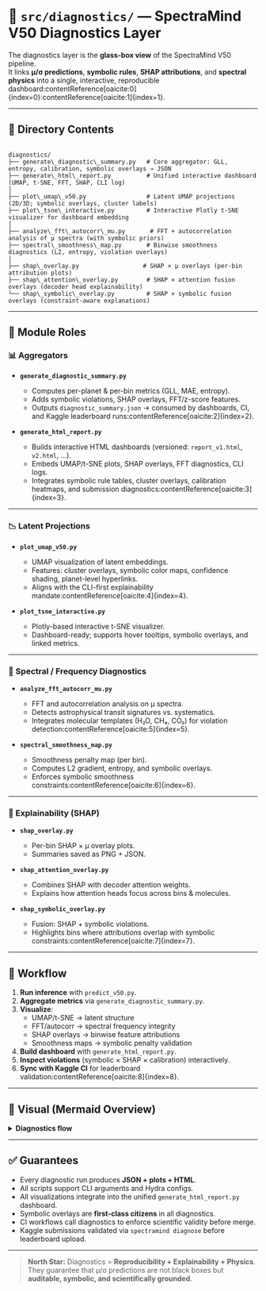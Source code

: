 # 🧪 `src/diagnostics/` — SpectraMind V50 Diagnostics Layer

The diagnostics layer is the **glass-box view** of the SpectraMind V50 pipeline.  
It links **μ/σ predictions**, **symbolic rules**, **SHAP attributions**, and **spectral physics** into a single, interactive, reproducible dashboard:contentReference[oaicite:0]{index=0}:contentReference[oaicite:1]{index=1}.

---

## 📂 Directory Contents

```

diagnostics/
├── generate\_diagnostic\_summary.py   # Core aggregator: GLL, entropy, calibration, symbolic overlays → JSON
├── generate\_html\_report.py          # Unified interactive dashboard (UMAP, t-SNE, FFT, SHAP, CLI log)
│
├── plot\_umap\_v50.py                 # Latent UMAP projections (2D/3D; symbolic overlays, cluster labels)
├── plot\_tsne\_interactive.py         # Interactive Plotly t-SNE visualizer for dashboard embedding
│
├── analyze\_fft\_autocorr\_mu.py       # FFT + autocorrelation analysis of μ spectra (with symbolic priors)
├── spectral\_smoothness\_map.py       # Binwise smoothness diagnostics (L2, entropy, violation overlays)
│
├── shap\_overlay.py                  # SHAP × μ overlays (per-bin attribution plots)
├── shap\_attention\_overlay.py        # SHAP × attention fusion overlays (decoder head explainability)
└── shap\_symbolic\_overlay.py         # SHAP × symbolic fusion overlays (constraint-aware explanations)

````

---

## 🔑 Module Roles

### 📊 Aggregators
- **`generate_diagnostic_summary.py`**  
  - Computes per-planet & per-bin metrics (GLL, MAE, entropy).  
  - Adds symbolic violations, SHAP overlays, FFT/z-score features.  
  - Outputs `diagnostic_summary.json` → consumed by dashboards, CI, and Kaggle leaderboard runs:contentReference[oaicite:2]{index=2}.

- **`generate_html_report.py`**  
  - Builds interactive HTML dashboards (versioned: `report_v1.html`, `v2.html`, …).  
  - Embeds UMAP/t-SNE plots, SHAP overlays, FFT diagnostics, CLI logs.  
  - Integrates symbolic rule tables, cluster overlays, calibration heatmaps, and submission diagnostics:contentReference[oaicite:3]{index=3}.

---

### 📉 Latent Projections
- **`plot_umap_v50.py`**  
  - UMAP visualization of latent embeddings.  
  - Features: cluster overlays, symbolic color maps, confidence shading, planet-level hyperlinks.  
  - Aligns with the CLI-first explainability mandate:contentReference[oaicite:4]{index=4}.

- **`plot_tsne_interactive.py`**  
  - Plotly-based interactive t-SNE visualizer.  
  - Dashboard-ready; supports hover tooltips, symbolic overlays, and linked metrics.

---

### 📡 Spectral / Frequency Diagnostics
- **`analyze_fft_autocorr_mu.py`**  
  - FFT and autocorrelation analysis on μ spectra.  
  - Detects astrophysical transit signatures vs. systematics.  
  - Integrates molecular templates (H₂O, CH₄, CO₂) for violation detection:contentReference[oaicite:5]{index=5}.

- **`spectral_smoothness_map.py`**  
  - Smoothness penalty map (per bin).  
  - Computes L2 gradient, entropy, and symbolic overlays.  
  - Enforces symbolic smoothness constraints:contentReference[oaicite:6]{index=6}.

---

### 🔎 Explainability (SHAP)
- **`shap_overlay.py`**  
  - Per-bin SHAP × μ overlay plots.  
  - Summaries saved as PNG + JSON.  

- **`shap_attention_overlay.py`**  
  - Combines SHAP with decoder attention weights.  
  - Explains how attention heads focus across bins & molecules.  

- **`shap_symbolic_overlay.py`**  
  - Fusion: SHAP + symbolic violations.  
  - Highlights bins where attributions overlap with symbolic constraints:contentReference[oaicite:7]{index=7}.  

---

## 🧭 Workflow

1. **Run inference** with `predict_v50.py`.  
2. **Aggregate metrics** via `generate_diagnostic_summary.py`.  
3. **Visualize**:  
   - UMAP/t-SNE → latent structure  
   - FFT/autocorr → spectral frequency integrity  
   - SHAP overlays → binwise feature attributions  
   - Smoothness maps → symbolic penalty validation  
4. **Build dashboard** with `generate_html_report.py`.  
5. **Inspect violations** (symbolic × SHAP × calibration) interactively.  
6. **Sync with Kaggle CI** for leaderboard validation:contentReference[oaicite:8]{index=8}.

---

## 📘 Visual (Mermaid Overview)

<details>
<summary><strong>Diagnostics flow</strong></summary>

```mermaid
flowchart TD
  subgraph Predict["Predictions"]
    PRED["predict_v50.py"] --> MU["μ spectra"]
    PRED --> SIG["σ spectra"]
  end

  MU --> SUMM["generate_diagnostic_summary.py"]
  SIG --> SUMM
  SUMM --> HTML["generate_html_report.py"]

  SUMM --> UMAP["plot_umap_v50.py"]
  SUMM --> TSNE["plot_tsne_interactive.py"]
  SUMM --> FFT["analyze_fft_autocorr_mu.py"]
  SUMM --> SMOOTH["spectral_smoothness_map.py"]
  SUMM --> SHAP["shap_* overlays"]

  classDef node fill:#ffffff,stroke:#94a3b8,stroke-width:1px,color:#0e1116;
  classDef pill fill:#0b5fff10,stroke:#0b5fff,color:#0b5fff,stroke-width:1px;
  class Predict,UMAP,TSNE,FFT,SMOOTH,SHAP,HTML pill;
````

</details>

---

## ✅ Guarantees

* Every diagnostic run produces **JSON + plots + HTML**.
* All scripts support CLI arguments and Hydra configs.
* All visualizations integrate into the unified `generate_html_report.py` dashboard.
* Symbolic overlays are **first-class citizens** in all diagnostics.
* CI workflows call diagnostics to enforce scientific validity before merge.
* Kaggle submissions validated via `spectramind diagnose` before leaderboard upload.

---

> **North Star:** Diagnostics = **Reproducibility + Explainability + Physics**.
> They guarantee that μ/σ predictions are not black boxes but **auditable, symbolic, and scientifically grounded**.

```
